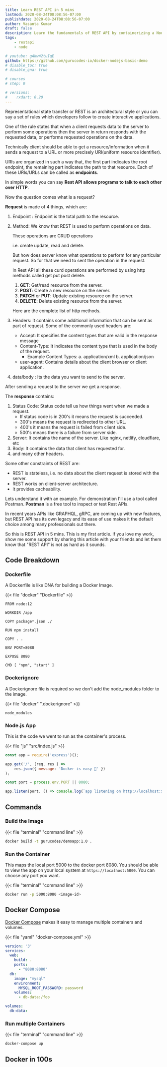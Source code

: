 ```yaml
---
title: Learn REST API in 5 mins
lastmod: 2020-08-24T08:08:56-07:00
publishdate: 2020-08-24T08:08:56-07:00
author: Vasanta Kumar
draft: false
description: Learn the fundamentals of REST API by containerizing a Node.js app
tags: 
    - restapi
    - node

# youtube: gAkwW2tuIqE
github: https://github.com/gurucodes-io/docker-nodejs-basic-demo
# disable_toc: true
# disable_qna: true

# courses
# step: 0

# versions:
#    rxdart: 0.20
---
```


Representational state transfer or REST is an architectural style or you can say a set of rules which developers follow to create interactive applications.

One of the rule states that when a client requests data to the server to perform some operations then the server in return responds with the requested data, or performs requested operations on the data. 

Technically client should be able to get a resource/information when it sends a request to a URL or more precisely URI(uniform resource identifier).

URIs are organized in such a way that, the first part indicates the root endpoint, the remaining part indicates the path to that resource. Each of these URIs/URLs can be called as **endpoints**. 

In simple words you can say **Rest API allows programs to talk to each other over HTTP**.

Now the question comes what is a request?

**Request** is made of 4 things, which are:
1. Endpoint : Endpoint is the total path to the resource.
2. Method:  We know that REST is used to perform operations on data. 

    These operations are CRUD operations

    i.e. create update, read and delete.

    But how does server know what operations to perform for any particular request. So for that we need to sent the operation in the request.

    In Rest API all these curd operations are performed by using http methods called get put post delete. 

    1. **GET**: Get/read resource from the server.
    2. **POST**: Create a new resource on the server.
    3. **PATCH** or **PUT**: Update existing resource on the server.
    4. **DELETE**: Delete existing resource from the server.

    Here are the complete list of http methods.

3. Headers: It contains some additional information that can be sent as part of request. 
    Some of the commonly used headers are: 
    - Accept: It specifies the content types that are valid in the response message
    - Content-Type: It indicates the content type that is used in the body of the request.
        - Example Content Types:
            a. application/xml
            b. application/json
    - user-agent: Contains details about the client browser or client application.
4. data/body : Its the data you want to send to the server.

After sending a request to the server we get a response.

The **response** contains: 

1. Status Code: Status code tell us how things went when we made a request. 
    - If status code is in 200's it means the request is succeeded.
    - 300's means the request is redirected to other URL.
    - 400's it means the request is failed from client side.
    - 500's means there is a failure from server side.
2. Server: It contains the name of the server. Like nginx, netlify, cloudflare, etc
3. Body: It contains the data that client has requested for.
4. and many other headers.

Some other constraints of REST are:

- REST is stateless, i.e. no data about the client request is stored with the server.
- REST works on client-server architecture.
- It provides cacheability.

Lets understand it with an example. For demonstration I'll use a tool called Postman. **Postman** is a free tool to inspect or test Rest APIs. 

In recent years APIs like GRAPHQL, gRPC, are coming up with new features, but REST API has its own legacy and its ease of use makes it the default choice among many professionals out there.

So this is REST API in 5 mins. This is my first article. If you love my work, show me some support by sharing this article with your friends and let them know that "REST API" is not as hard as it sounds.

## Code Breakdown

### Dockerfile

A Dockerfile is like DNA for building a Docker Image. 

{{< file "docker" "Dockerfile" >}}
```docker
FROM node:12

WORKDIR /app

COPY package*.json ./

RUN npm install

COPY . .

ENV PORT=8080

EXPOSE 8080

CMD [ "npm", "start" ]
```

### Dockerignore

A Dockerignore file is required so we don't add the node_modules folder to the image.

{{< file "docker" ".dockerignore" >}}
```docker
node_modules
```


### Node.js App

This is the code we went to run as the container's process.

{{< file "js" "src/index.js" >}}
```javascript
const app = require('express')();

app.get('/', (req, res ) => 
    res.json({ message: 'Docker is easy 🐳' }) 
);

const port = process.env.PORT || 8080;

app.listen(port, () => console.log(`app listening on http://localhost:${port}`) );
```

## Commands

### Build the Image

{{< file "terminal" "command line" >}}
```bash
docker build -t gurucodes/demoapp:1.0 .
```

### Run the Container

This maps the local port 5000 to the docker port 8080. You should be able to view the app on your local system at `https://localhost:5000`. You can choose any port you want. 

{{< file "terminal" "command line" >}}
```bash
docker run -p 5000:8080 <image-id>
```


## Docker Compose

[Docker Compose](https://docs.docker.com/compose/) makes it easy to manage multiple containers and volumes. 

{{< file "yaml" "docker-compose.yml" >}}
```yaml
version: '3'
services:
  web:
    build: .
    ports:
      - "8080:8080"
  db:
    image: "mysql"
    environment: 
      MYSQL_ROOT_PASSWORD: password
    volumes:
      - db-data:/foo

volumes:
  db-data:
```

### Run multiple Containers

{{< file "terminal" "command line" >}}
```bash
docker-compose up
```

## Docker in 100s

<!-- {{< youtube Gjnup-PuquQ >}} -->

